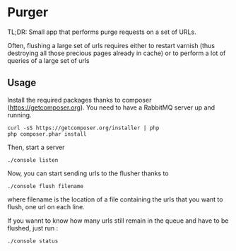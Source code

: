 # Purger

TL;DR: Small app that performs purge requests on a set of URLs. 

Often, flushing a large set of urls requires either to restart varnish (thus destroying all those precious pages already in cache) or to perform a lot of queries of a large set of urls

## Usage

Install the required packages thanks to composer (https://getcomposer.org). You need to have a RabbitMQ server up and running.

    curl -sS https://getcomposer.org/installer | php
    php composer.phar install

Then, start a server

    ./console listen

Now, you can start sending urls to the flusher thanks to

    ./console flush filename

where filename is the location of a file containing the urls that you want to flush, one url on each line.

If you wannt to know how many urls still remain in the queue and have to be flushed, just run :

    ./console status